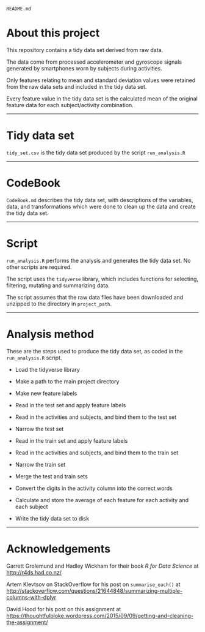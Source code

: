 `README.md`

# About this project

This repository contains a tidy data set derived from raw data. 

The data come from processed accelerometer and gyroscope signals generated by smartphones worn by subjects during activities.

Only features relating to mean and standard deviation values were retained from the raw data sets and included in the tidy data set. 

Every feature value in the tidy data set is the calculated mean of the original feature data for each subject/activity combination.

---

# Tidy data set

`tidy_set.csv` is the tidy data set produced by the script `run_analysis.R`

---

# CodeBook

`CodeBook.md` describes the tidy data set, with descriptions of the variables, data, and transformations which were done to clean up the data and create the tidy data set.

---

# Script

`run_analysis.R` performs the analysis and generates the tidy data set. No other scripts are required.

The script uses the `tidyverse` library, which includes functions for selecting, filtering, mutating and summarizing data.

The script assumes that the raw data files have been downloaded and unzipped to the directory in `project_path`.

---

# Analysis method

These are the steps used to produce the tidy data set, as coded in the `run_analysis.R` script.

* Load the tidyverse library
* Make a path to the main project directory
* Make new feature labels

* Read in the test set and apply feature labels
* Read in the activities and subjects, and bind them to the test set
* Narrow the test set

* Read in the train set and apply feature labels
* Read in the activities and subjects, and bind them to the train set
* Narrow the train set

* Merge the test and train sets
* Convert the digits in the activity column into the correct words
* Calculate and store the average of each feature for each activity and each subject
* Write the tidy data set to disk

---

# Acknowledgements

Garrett Grolemund and Hadley Wickham for their book _R for Data Science_ at http://r4ds.had.co.nz/

Artem Klevtsov on StackOverflow for his post on `summarise_each()` at http://stackoverflow.com/questions/21644848/summarizing-multiple-columns-with-dplyr

David Hood for his post on this assignment at https://thoughtfulbloke.wordpress.com/2015/09/09/getting-and-cleaning-the-assignment/









